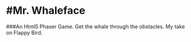 #Mr. Whaleface
============
###An Html5 Phaser Game.
Get the whale through the obstacles.
My take on Flappy Bird.
